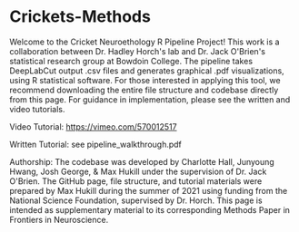# Crickets-Methods
Welcome to the Cricket Neuroethology R Pipeline Project! This work is a collaboration between Dr. Hadley Horch's lab and Dr. Jack O'Brien's statistical research group at Bowdoin College. The pipeline takes DeepLabCut output .csv files and generates graphical .pdf visualizations, using R statistical software. For those interested in applying this tool, we recommend downloading the entire file structure and codebase directly from this page. For guidance in implementation, please see the written and video tutorials.

Video Tutorial: https://vimeo.com/570012517

Written Tutorial: see pipeline_walkthrough.pdf

Authorship:
The codebase was developed by Charlotte Hall, Junyoung Hwang, Josh George, & Max Hukill under the supervision of Dr. Jack O'Brien.
The GitHub page, file structure, and tutorial materials were prepared by Max Hukill during the summer of 2021 using funding from the National Science Foundation, supervised by Dr. Horch. This page is intended as supplementary material to its corresponding Methods Paper in Frontiers in Neuroscience.
